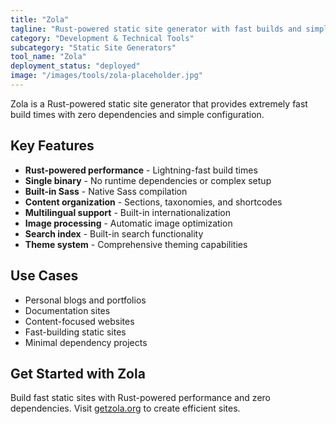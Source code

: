 ```yaml
---
title: "Zola"
tagline: "Rust-powered static site generator with fast builds and simple workflow"
category: "Development & Technical Tools"
subcategory: "Static Site Generators"
tool_name: "Zola"
deployment_status: "deployed"
image: "/images/tools/zola-placeholder.jpg"
---
```

Zola is a Rust-powered static site generator that provides extremely fast build times with zero dependencies and simple configuration.

## Key Features

- **Rust-powered performance** - Lightning-fast build times
- **Single binary** - No runtime dependencies or complex setup
- **Built-in Sass** - Native Sass compilation
- **Content organization** - Sections, taxonomies, and shortcodes
- **Multilingual support** - Built-in internationalization
- **Image processing** - Automatic image optimization
- **Search index** - Built-in search functionality
- **Theme system** - Comprehensive theming capabilities

## Use Cases

- Personal blogs and portfolios
- Documentation sites
- Content-focused websites
- Fast-building static sites
- Minimal dependency projects

## Get Started with Zola

Build fast static sites with Rust-powered performance and zero dependencies. Visit [getzola.org](https://getzola.org) to create efficient sites.